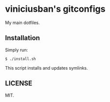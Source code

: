 viniciusban's gitconfigs
========================

My main dotfiles.


Installation
------------

Simply run:

    $ ./install.sh

This script installs and updates symlinks.



LICENSE
-------

MIT.
